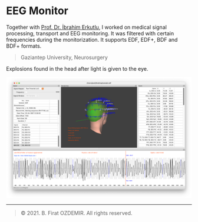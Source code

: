 # EEG Monitor

Together with [Prof. Dr. İbrahim Erkutlu](http://ibrahimerkutlu.com/Default.aspx), I worked on medical signal processing, transport and EEG monitoring. It was filtered with certain frequencies during the monitorization. It supports EDF, EDF+, BDF and BDF+ formats.
> Gaziantep University, Neurosurgery


Explosions found in the head after light is given to the eye.

![EEG Monitor](assets/eeg-1.png)

---
> © 2021. B. Firat OZDEMIR. All rights reserved.



